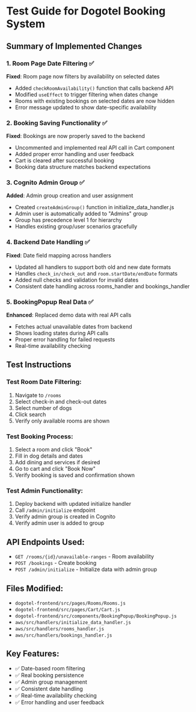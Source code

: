 # Test Guide for Dogotel Booking System

## Summary of Implemented Changes

### 1. Room Page Date Filtering ✅
**Fixed**: Room page now filters by availability on selected dates
- Added `checkRoomAvailability()` function that calls backend API
- Modified `useEffect` to trigger filtering when dates change
- Rooms with existing bookings on selected dates are now hidden
- Error message updated to show date-specific availability

### 2. Booking Saving Functionality ✅ 
**Fixed**: Bookings are now properly saved to the backend
- Uncommented and implemented real API call in Cart component
- Added proper error handling and user feedback
- Cart is cleared after successful booking
- Booking data structure matches backend expectations

### 3. Cognito Admin Group ✅
**Added**: Admin group creation and user assignment
- Created `createAdminGroup()` function in initialize_data_handler.js
- Admin user is automatically added to "Admins" group
- Group has precedence level 1 for hierarchy
- Handles existing group/user scenarios gracefully

### 4. Backend Date Handling ✅
**Fixed**: Date field mapping across handlers
- Updated all handlers to support both old and new date formats
- Handles `check_in/check_out` and `room.startDate/endDate` formats
- Added null checks and validation for invalid dates
- Consistent date handling across rooms_handler and bookings_handler

### 5. BookingPopup Real Data ✅
**Enhanced**: Replaced demo data with real API calls
- Fetches actual unavailable dates from backend
- Shows loading states during API calls
- Proper error handling for failed requests
- Real-time availability checking

## Test Instructions

### Test Room Date Filtering:
1. Navigate to `/rooms`
2. Select check-in and check-out dates
3. Select number of dogs
4. Click search
5. Verify only available rooms are shown

### Test Booking Process:
1. Select a room and click "Book"
2. Fill in dog details and dates
3. Add dining and services if desired
4. Go to cart and click "Book Now"
5. Verify booking is saved and confirmation shown

### Test Admin Functionality:
1. Deploy backend with updated initialize handler
2. Call `/admin/initialize` endpoint
3. Verify admin group is created in Cognito
4. Verify admin user is added to group

## API Endpoints Used:
- `GET /rooms/{id}/unavailable-ranges` - Room availability
- `POST /bookings` - Create booking
- `POST /admin/initialize` - Initialize data with admin group

## Files Modified:
- `dogotel-frontend/src/pages/Rooms/Rooms.js`
- `dogotel-frontend/src/pages/Cart/Cart.js` 
- `dogotel-frontend/src/components/BookingPopup/BookingPopup.js`
- `aws/src/handlers/initialize_data_handler.js`
- `aws/src/handlers/rooms_handler.js`
- `aws/src/handlers/bookings_handler.js`

## Key Features:
- ✅ Date-based room filtering
- ✅ Real booking persistence
- ✅ Admin group management
- ✅ Consistent date handling
- ✅ Real-time availability checking
- ✅ Error handling and user feedback 